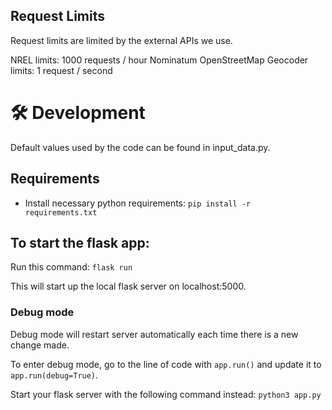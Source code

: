## Request Limits

Request limits are limited by the external APIs we use.

NREL limits: 1000 requests / hour
Nominatum OpenStreetMap Geocoder limits: 1 request / second

# 🛠️ Development 

Default values used by the code can be found in input_data.py.

## Requirements

- Install necessary python requirements: `pip install -r requirements.txt`

## To start the flask app:

Run this command: `flask run`

This will start up the local flask server on localhost:5000.

### Debug mode

Debug mode will restart server automatically each time there is a new change made.

To enter debug mode, go to the line of code with `app.run()` and update it to `app.run(debug=True)`. 

Start your flask server with the following command instead: `python3 app.py`